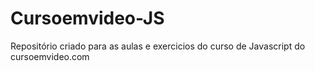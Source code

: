 # Cursoemvideo-JS
Repositório criado para as aulas e exercicios do curso de Javascript do cursoemvideo.com
